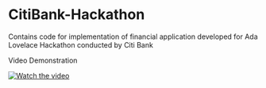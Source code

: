 # CitiBank-Hackathon
Contains code for implementation of financial application developed for Ada Lovelace Hackathon conducted by Citi Bank

Video Demonstration

[![Watch the video](https://drive.google.com/uc?id=14aS1tchu5qV17BkNudcNLdHpoQCwQ0FO)](https://www.canva.com/design/DAGS5sWWCY8/MlLKvJ0cTNV-RBUhXzOSoQ/watch)
